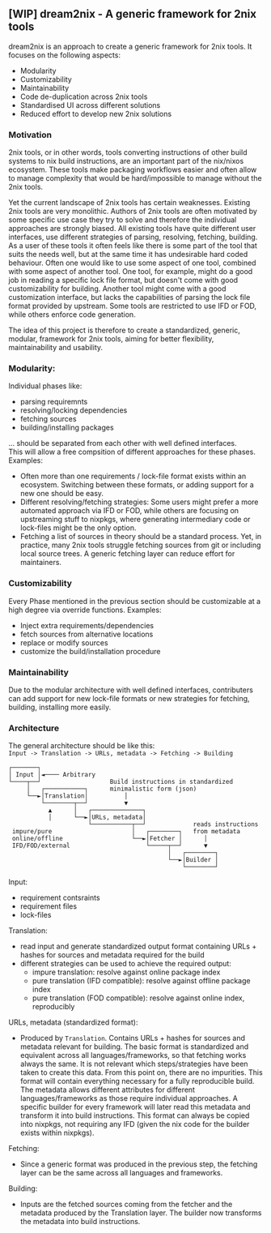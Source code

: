 ## [WIP] dream2nix - A generic framework for 2nix tools
dream2nix is an approach to create a generic framework for 2nix tools.
It focuses on the following aspects:
  - Modularity
  - Customizability
  - Maintainability
  - Code de-duplication across 2nix tools
  - Standardised UI across different solutions
  - Reduced effort to develop new 2nix solutions

### Motivation
2nix tools, or in other words, tools converting instructions of other build systems to nix build instructions, are an important part of the nix/nixos ecosystem. These tools make packaging workflows easier and often allow to manage complexity that would be hard/impossible to manage without the 2nix tools.

Yet the current landscape of 2nix tools has certain weaknesses. Existing 2nix tools are very monolithic. Authors of 2nix tools are often motivated by some specific use case they try to solve and therefore the individual approaches are strongly biased. All existing tools have quite different user interfaces, use different strategies of parsing, resolving, fetching, building. As a user of these tools it often feels like there is some part of the tool that suits the needs well, but at the same time it has undesirable hard coded behaviour. Often one would like to use some aspect of one tool, combined with some aspect of another tool. One tool, for example, might do a good job in reading a specific lock file format, but doesn't come with good customizability for building. Another tool might come with a good customization interface, but lacks the capabilities of parsing the lock file format provided by upstream. Some tools are restricted to use IFD or FOD, while others enforce code generation.

The idea of this project is therefore to create a standardized, generic, modular, framework for 2nix tools, aiming for better flexibility, maintainability and usability.

### Modularity:
Individual phases like:
  - parsing requiremnts
  - resolving/locking dependencies
  - fetching sources
  - building/installing packages

... should be separated from each other with well defined interfaces.  
This will allow a free compsition of different approaches for these phases.
Examples:
  - Often more than one requirements / lock-file format exists within an ecosystem. Switching between these formats, or adding support for a new one should be easy.
  - Different resolving/fetching strategies: Some users might prefer a more automated approach via IFD or FOD, while others are focusing on upstreaming stuff to nixpkgs, where generating intermediary code or lock-files might be the only option.
  - Fetching a list of sources in theory should be a standard process. Yet, in practice, many 2nix tools struggle fetching sources from git or including local source trees. A generic fetching layer can reduce effort for maintainers.

### Customizability
Every Phase mentioned in the previous section should be customizable at a high degree via override functions. Examples:
  - Inject extra requirements/dependencies
  - fetch sources from alternative locations
  - replace or modify sources
  - customize the build/installation procedure


### Maintainability
Due to the modular architecture with well defined interfaces, contributers can add support for new lock-file formats or new strategies for fetching, building, installing more easily.


### Architecture
The general architecture should be like this:  
`Input -> Translation -> URLs, metadata -> Fetching -> Building`

```
┌───────┐
│ Input │◄──── Arbitrary
└────┬──┘                   Build instructions in standardized
     │   ┌───────────┐      minimalistic form (json)
     └──►│Translation│          │
         └────────┬──┘          ▼
           ▲      │   ┌──────────────┐
           │      └──►│URLs, metadata│
                      └───────────┬──┘             reads instructions
 impure/pure                      │   ┌────────┐   from metadata
 online/offline                   └──►│Fetcher │      │
 IFD/FOD/external                     └─────┬──┘      ▼
                                            │   ┌────────┐
                                            └──►│Builder │
                                                └────────┘
```

Input:
  - requirement contsraints
  - requirement files
  - lock-files

Translation:
  - read input and generate standardized output format containing URLs + hashes for sources and metadata required for the build
  - different strategies can be used to achieve the required output:
    - impure translation: resolve against online package index
    - pure translation (IFD compatible): resolve against offline package index
    - pure translation (FOD compatible): resolve against online index, reproducibly

URLs, metadata (standardized format):
  - Produced by `Translation`. Contains URLs + hashes for sources and metadata relevant for building. The basic format is standardized and equivalent across all languages/frameworks, so that fetching works always the same. It is not relevant which steps/strategies have been taken to create this data. From this point on, there are no impurities. This format will contain everything necessary for a fully reproducible build. The metadata allows different attributes for different languages/frameworks as those require individual approaches. A specific builder for every framework will later read this metadata and transform it into build instructions.
  This format can always be copied into nixpkgs, not requiring any IFD (given the nix code for the builder exists within nixpkgs).

Fetching:
  - Since a generic format was produced in the previous step, the fetching layer can be the same across all languages and frameworks.

Building:
  - Inputs are the fetched sources coming from the fetcher and the metadata produced by the Translation layer. The builder now transforms the metadata into build instructions.

